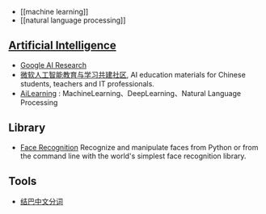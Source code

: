 - [[machine learning]]
- [[natural language processing]]



## [Artificial Intelligence](https://en.wikipedia.org/wiki/Artificial_intelligence)
- [Google AI Research](https://github.com/google-research/google-research)
- [微软人工智能教育与学习共建社区](https://github.com/microsoft/ai-edu), AI education materials for Chinese students, teachers and IT professionals.
- [AiLearning](https://github.com/apachecn/AiLearning) : MachineLearning、DeepLearning、Natural Language Processing



## Library
- [Face Recognition](https://github.com/ageitgey/face_recognition) Recognize and manipulate faces from Python or from the command line with the world's simplest face recognition library.



## Tools
- [结巴中文分词](https://github.com/fxsjy/jieba)
